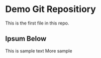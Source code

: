 # Demo Git Repositiory

This is the first file in this repo.

## Ipsum Below

This is sample text
More sample